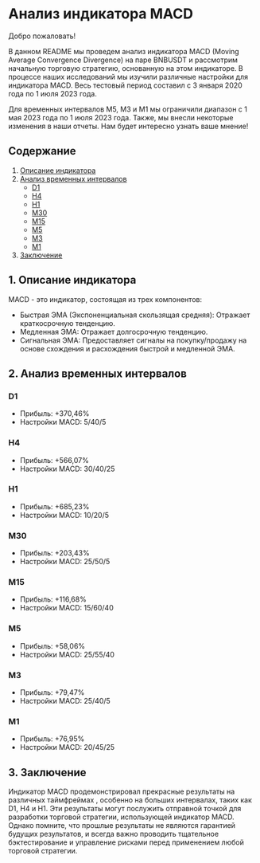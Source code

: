 # Анализ индикатора MACD

Добро пожаловать!

В данном README мы проведем анализ индикатора MACD (Moving Average Convergence Divergence) на паре BNBUSDT и рассмотрим начальную торговую стратегию, основанную на этом индикаторе. В процессе наших исследований мы изучили различные настройки для индикатора MACD. Весь тестовый период составил с 3 января 2020 года по 1 июля 2023 года.

Для временных интервалов M5, M3 и M1 мы ограничили диапазон с 1 мая 2023 года по 1 июля 2023 года. Также, мы внесли некоторые изменения в наши отчеты. Нам будет интересно узнать ваше мнение!

## Содержание

1. [Описание индикатора](#описание-индикатора)
2. [Анализ временных интервалов](#анализ-временных-интервалов)
   - [D1](#d1)
   - [H4](#h4)
   - [H1](#h1)
   - [M30](#m30)
   - [M15](#m15)
   - [M5](#m5)
   - [M3](#m3)
   - [M1](#m1)
3. [Заключение](#заключение)

## 1. Описание индикатора

MACD - это индикатор, состоящая из трех компонентов:

- Быстрая ЭМА (Экспоненциальная скользящая средняя): Отражает краткосрочную тенденцию.
- Медленная ЭМА: Отражает долгосрочную тенденцию.
- Сигнальная ЭМА: Предоставляет сигналы на покупку/продажу на основе схождения и расхождения быстрой и медленной ЭМА.

## 2. Анализ временных интервалов

### D1
- Прибыль: +370,46%
- Настройки MACD: 5/40/5

### H4
- Прибыль: +566,07%
- Настройки MACD: 30/40/25

### H1
- Прибыль: +685,23%
- Настройки MACD: 10/20/5

### M30
- Прибыль: +203,43%
- Настройки MACD: 25/50/5

### M15
- Прибыль: +116,68%
- Настройки MACD: 15/60/40

### M5
- Прибыль: +58,06%
- Настройки MACD: 25/55/40

### M3
- Прибыль: +79,47%
- Настройки MACD: 25/40/5

### M1
- Прибыль: +76,95%
- Настройки MACD: 20/45/25

## 3. Заключение

Индикатор MACD продемонстрировал прекрасные результаты на различных таймфреймах , особенно на больших интервалах, таких как D1, H4 и H1. Эти результаты могут послужить отправной точкой для разработки торговой стратегии, использующей индикатор MACD. Однако помните, что прошлые результаты не являются гарантией будущих результатов, и всегда важно проводить тщательное бэктестирование и управление рисками перед применением любой торговой стратегии.

